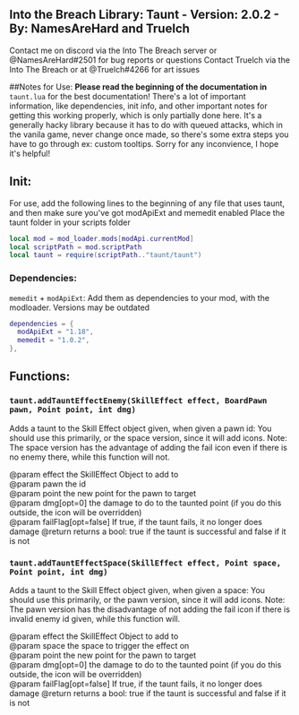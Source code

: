 ## Into the Breach Library: Taunt - Version: 2.0.2 - By: NamesAreHard and Truelch
Contact me on discord via the Into The Breach server or @NamesAreHard#2501 for bug reports or questions
Contact Truelch via the Into The Breach or at @Truelch#4266 for art issues

##Notes for Use:
**Please read the beginning of the documentation in** `taunt.lua` for the best documentation! There's a lot of important information, like dependencies, init info, and other important notes for getting this working properly, which is only partially done here. It's a generally hacky library because it has to do with queued attacks, which in the vanila game, never change once made, so there's some extra steps you have to go through ex: custom tooltips. Sorry for any inconvience, I hope it's helpful!

## Init:
For use, add the following lines to the beginning of any file that uses taunt, and then make sure you've got modApiExt and memedit enabled
Place the taunt folder in your scripts folder
```lua
local mod = mod_loader.mods[modApi.currentMod]
local scriptPath = mod.scriptPath
local taunt = require(scriptPath.."taunt/taunt")
```
### Dependencies:
`memedit` + `modApiExt`: Add them as dependencies to your mod, with the modloader. Versions may be outdated
```lua
dependencies = {
  modApiExt = "1.18",
  memedit = "1.0.2",
},
```
## Functions:
 ### `taunt.addTauntEffectEnemy(SkillEffect effect, BoardPawn pawn, Point point, int dmg)`
 Adds a taunt to the Skill Effect object given, when given a pawn id: 
 You should use this primarily, or the space version, since it will add icons.
 Note: The space version has the advantage of adding the
 fail icon even if there is no enemy there, while this function will not.

 @param effect	the SkillEffect Object to add to <br>
 @param pawn		the id <br>
 @param point		the new point for the pawn to target <br>
 @param dmg[opt=0] the damage to do to the taunted point (if you do this outside, the icon will be overridden) <br>
 @param failFlag[opt=false] If true, if the taunt fails, it no longer does damage
 @return returns a bool: true if the taunt is successful and false if it is not
 
 ### `taunt.addTauntEffectSpace(SkillEffect effect, Point space, Point point, int dmg)`
 Adds a taunt to the Skill Effect object given, when given a space:
 You should use this primarily, or the pawn version, since it will add icons.
 Note: The pawn version has the disadvantage of not adding the fail icon
 if there is invalid enemy id given, while this function will.

 @param effect	the SkillEffect Object to add to <br>
 @param space		the space to trigger the effect on <br>
 @param point		the new point for the pawn to target <br>
 @param dmg[opt=0] the damage to do to the taunted point (if you do this outside, the icon will be overridden) <br>
 @param failFlag[opt=false] If true, if the taunt fails, it no longer does damage
  @return returns a bool: true if the taunt is successful and false if it is not